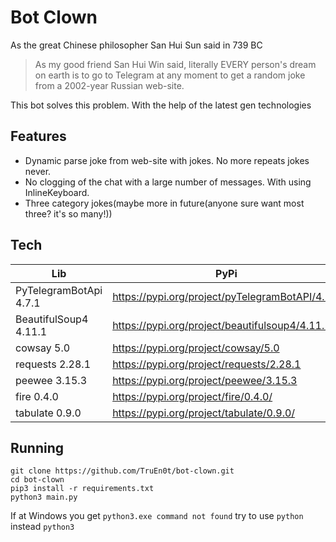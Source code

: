 # Bot Clown

As the great Chinese philosopher San Hui Sun said in 739 BC
>As my good friend San Hui Win said, literally EVERY person's dream on earth is to go to Telegram at any moment to get a random joke from a 2002-year Russian web-site.

This bot solves this problem.
With the help of the latest gen technologies

## Features
- Dynamic parse joke from web-site with jokes. No more repeats jokes never.
- No clogging of the chat with a large number of messages. With using InlineKeyboard.
- Three category jokes(maybe more in future(anyone sure want most three? it's so many!))

## Tech

| Lib                    | PyPi                                            |
|------------------------|-------------------------------------------------|
| PyTelegramBotApi 4.7.1 | https://pypi.org/project/pyTelegramBotAPI/4.7.1 |
| BeautifulSoup4 4.11.1  | https://pypi.org/project/beautifulsoup4/4.11.1  |
| cowsay 5.0             | https://pypi.org/project/cowsay/5.0             |
| requests 2.28.1        | https://pypi.org/project/requests/2.28.1        |
| peewee 3.15.3          | https://pypi.org/project/peewee/3.15.3          |
| fire 0.4.0             | https://pypi.org/project/fire/0.4.0/            |
| tabulate 0.9.0         | https://pypi.org/project/tabulate/0.9.0/        |

## Running

```
git clone https://github.com/TruEn0t/bot-clown.git
cd bot-clown
pip3 install -r requirements.txt
python3 main.py
```

If at Windows you get `python3.exe command not found` try to use `python` instead `python3`

